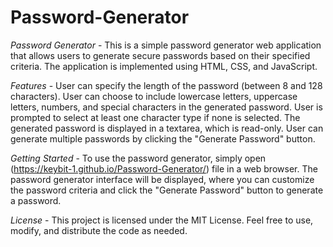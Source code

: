 # Password-Generator
*Password Generator* -
This is a simple password generator web application that allows users to generate secure passwords based on their specified criteria. The application is implemented using HTML, CSS, and JavaScript.

*Features* -
User can specify the length of the password (between 8 and 128 characters).
User can choose to include lowercase letters, uppercase letters, numbers, and special characters in the generated password.
User is prompted to select at least one character type if none is selected.
The generated password is displayed in a textarea, which is read-only.
User can generate multiple passwords by clicking the "Generate Password" button.

*Getting Started* -
To use the password generator, simply open (https://keybit-1.github.io/Password-Generator/) file in a web browser. The password generator interface will be displayed, where you can customize the password criteria and click the "Generate Password" button to generate a password.

*License* -
This project is licensed under the MIT License. Feel free to use, modify, and distribute the code as needed.
